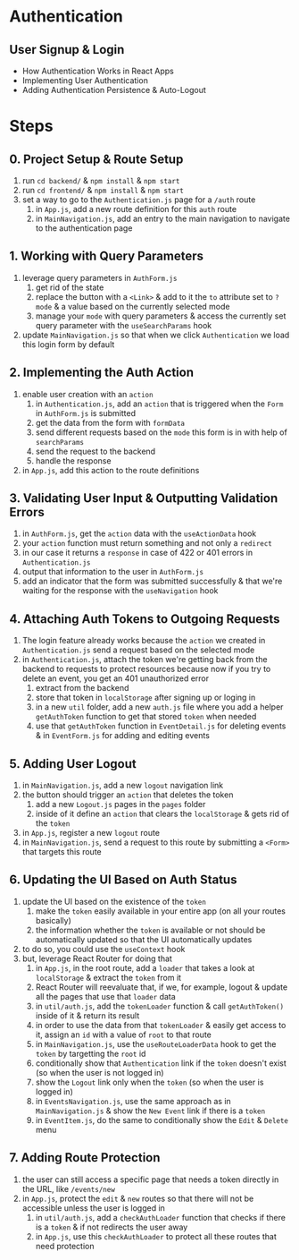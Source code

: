 # Authentication

## User Signup & Login

- How Authentication Works in React Apps
- Implementing User Authentication
- Adding Authentication Persistence & Auto-Logout

# Steps

## 0. Project Setup & Route Setup

1. run `cd backend/` & `npm install` & `npm start`
2. run `cd frontend/` & `npm install` & `npm start`
3. set a way to go to the `Authentication.js` page for a `/auth` route
   1. in `App.js`, add a new route definition for this `auth` route
   2. in `MainNavigation.js`, add an entry to the main navigation to navigate to the authentication page

## 1. Working with Query Parameters

1. leverage query parameters in `AuthForm.js`
   1. get rid of the state
   2. replace the button with a `<Link>` & add to it the `to` attribute set to `?mode` & a value based on the currently selected mode
   3. manage your `mode` with query parameters & access the currently set query parameter with the `useSearchParams` hook
2. update `MainNavigation.js` so that when we click `Authentication` we load this login form by default

## 2. Implementing the Auth Action

1. enable user creation with an `action`
   1. in `Authentication.js`, add an `action` that is triggered when the `Form` in `AuthForm.js` is submitted
   2. get the data from the form with `formData`
   3. send different requests based on the `mode` this form is in with help of `searchParams`
   4. send the request to the backend
   5. handle the response
2. in `App.js`, add this action to the route definitions

## 3. Validating User Input & Outputting Validation Errors

1. in `AuthForm.js`, get the `action` data with the `useActionData` hook
2. your `action` function must return something and not only a `redirect`
3. in our case it returns a `response` in case of 422 or 401 errors in `Authentication.js`
4. output that information to the user in `AuthForm.js`
5. add an indicator that the form was submitted successfully & that we're waiting for the response with the `useNavigation` hook

## 4. Attaching Auth Tokens to Outgoing Requests

1. The login feature already works because the `action` we created in `Authentication.js` send a request based on the selected mode
2. in `Authentication.js`, attach the token we're getting back from the backend to requests to protect resources because now if you try to delete an event, you get an 401 unauthorized error
   1. extract from the backend
   2. store that token in `localStorage` after signing up or loging in
   3. in a new `util` folder, add a new `auth.js` file where you add a helper `getAuthToken` function to get that stored `token` when needed
   4. use that `getAuthToken` function in `EventDetail.js` for deleting events & in `EventForm.js` for adding and editing events

## 5. Adding User Logout

1.  in `MainNavigation.js`, add a new `logout` navigation link
2.  the button should trigger an `action` that deletes the token
    1. add a new `Logout.js` pages in the `pages` folder
    2. inside of it define an `action` that clears the `localStorage` & gets rid of the `token`
3.  in `App.js`, register a new `logout` route
4.  in `MainNavigation.js`, send a request to this route by submitting a `<Form>` that targets this route

## 6. Updating the UI Based on Auth Status

1. update the UI based on the existence of the `token`
   1. make the `token` easily available in your entire app (on all your routes basically)
   2. the information whether the `token` is available or not should be automatically updated so that the UI automatically updates
2. to do so, you could use the `useContext` hook
3. but, leverage React Router for doing that
   1. in `App.js`, in the root route, add a `loader` that takes a look at `localStorage` & extract the `token` from it
   2. React Router will reevaluate that, if we, for example, logout & update all the pages that use that `loader` data
   3. in `util/auth.js`, add the `tokenLoader` function & call `getAuthToken()` inside of it & return its result
   4. in order to use the data from that `tokenLoader` & easily get access to it, assign an `id` with a value of `root` to that route
   5. in `MainNavigation.js`, use the `useRouteLoaderData` hook to get the `token` by targetting the `root` id
   6. conditionally show that `Authentication` link if the `token` doesn't exist (so when the user is not logged in)
   7. show the `Logout` link only when the `token` (so when the user is logged in)
   8. in `EventsNavigation.js`, use the same approach as in `MainNavigation.js` & show the `New Event` link if there is a `token`
   9. in `EventItem.js`, do the same to conditionally show the `Edit` & `Delete` menu

## 7. Adding Route Protection

1. the user can still access a specific page that needs a token directly in the URL, like `/events/new`
2. in `App.js`, protect the `edit` & `new` routes so that there will not be accessible unless the user is logged in
   1. in `util/auth.js`, add a `checkAuthLoader` function that checks if there is a `token` & if not redirects the user away
   2. in `App.js`, use this `checkAuthLoader` to protect all these routes that need protection
